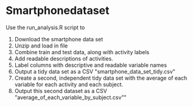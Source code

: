 # Smartphonedataset

Use the run_analysis.R script to 

1) Download the smartphone data set
2) Unzip and load in file
3) Combine train and test data, along with activity labels
4) Add readable descriptions of activities. 
5) Label columns with descriptive and readable variable names
6) Output a tidy data set as a CSV "smartphone_data_set_tidy.csv"
7) Create a second, independent tidy data set with the average of each variable for each activity and each subject.
8) Output this second dataset as a CSV "average_of_each_variable_by_subject.csv""